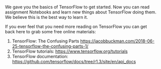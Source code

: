 We gave you the basics of TensorFlow to get started. Now you can read assignment Notebooks and learn new things about TensorFlow doing them. We believe this is the best way to learn it.

If you ever feel that you need more reading on TensorFlow you can get back here to grab some free online materials:

1. TensorFlow: The Confusing Parts https://jacobbuckman.com/2018-06-25-tensorflow-the-confusing-parts-1/
2. TensorFlow tutorials: https://www.tensorflow.org/tutorials
3. TensorFlow documentation: https://github.com/tensorflow/docs/tree/r1.3/site/en/api_docs